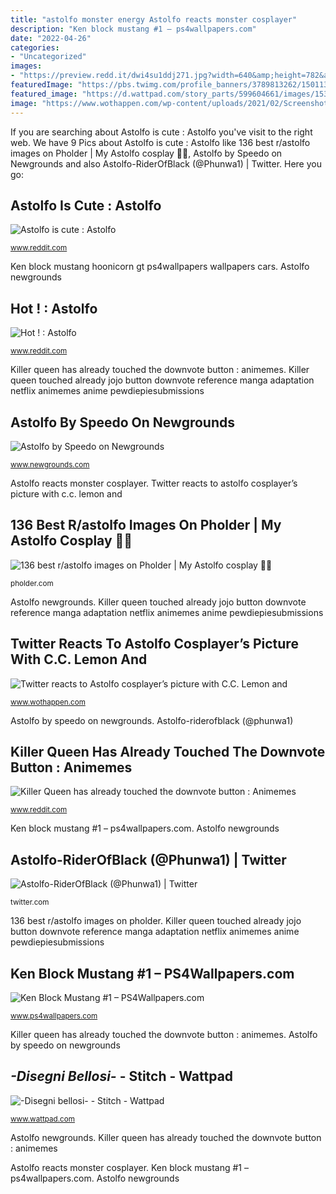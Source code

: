 ```yaml
---
title: "astolfo monster energy Astolfo reacts monster cosplayer"
description: "Ken block mustang #1 – ps4wallpapers.com"
date: "2022-04-26"
categories:
- "Uncategorized"
images:
- "https://preview.redd.it/dwi4su1ddj271.jpg?width=640&amp;height=782&amp;crop=smart&amp;auto=webp&amp;s=db9fd2db0ddf8932b66684e0875a3aa4207c4116"
featuredImage: "https://pbs.twimg.com/profile_banners/3789813262/1501138076/1500x500"
featured_image: "https://d.wattpad.com/story_parts/599604661/images/153ec6cd9227550d151815229331.jpg"
image: "https://www.wothappen.com/wp-content/uploads/2021/02/Screenshot_20210214-081140.jpg"
---
```


If you are searching about Astolfo is cute : Astolfo you've visit to the right web. We have 9 Pics about Astolfo is cute : Astolfo like 136 best r/astolfo images on Pholder | My Astolfo cosplay 💖💕, Astolfo by Speedo on Newgrounds and also Astolfo-RiderOfBlack (@Phunwa1) | Twitter. Here you go:

## Astolfo Is Cute : Astolfo

![Astolfo is cute : Astolfo](https://preview.redd.it/ow2tuvpkww171.jpg?width=640&amp;height=853&amp;crop=smart&amp;auto=webp&amp;s=e81a7ea5148ecbdddb6992def3da8344e6da36da "136 best r/astolfo images on pholder")

<small>www.reddit.com</small>

Ken block mustang hoonicorn gt ps4wallpapers wallpapers cars. Astolfo newgrounds

## Hot ! : Astolfo

![Hot ! : Astolfo](https://preview.redd.it/dwi4su1ddj271.jpg?width=640&amp;height=782&amp;crop=smart&amp;auto=webp&amp;s=db9fd2db0ddf8932b66684e0875a3aa4207c4116 "Killer queen touched already jojo button downvote reference manga adaptation netflix animemes anime pewdiepiesubmissions")

<small>www.reddit.com</small>

Killer queen has already touched the downvote button : animemes. Killer queen touched already jojo button downvote reference manga adaptation netflix animemes anime pewdiepiesubmissions

## Astolfo By Speedo On Newgrounds

![Astolfo by Speedo on Newgrounds](https://art.ngfiles.com/thumbnails/1034000/1034063_full.png?f1569535701 "Astolfo-riderofblack (@phunwa1)")

<small>www.newgrounds.com</small>

Astolfo reacts monster cosplayer. Twitter reacts to astolfo cosplayer’s picture with c.c. lemon and

## 136 Best R/astolfo Images On Pholder | My Astolfo Cosplay 💖💕

![136 best r/astolfo images on Pholder | My Astolfo cosplay 💖💕](https://i.redd.it/98n1b1uoile41.jpg "136 best r/astolfo images on pholder")

<small>pholder.com</small>

Astolfo newgrounds. Killer queen touched already jojo button downvote reference manga adaptation netflix animemes anime pewdiepiesubmissions

## Twitter Reacts To Astolfo Cosplayer’s Picture With C.C. Lemon And

![Twitter reacts to Astolfo cosplayer’s picture with C.C. Lemon and](https://www.wothappen.com/wp-content/uploads/2021/02/Screenshot_20210214-081140.jpg "Astolfo by speedo on newgrounds")

<small>www.wothappen.com</small>

Astolfo by speedo on newgrounds. Astolfo-riderofblack (@phunwa1)

## Killer Queen Has Already Touched The Downvote Button : Animemes

![Killer Queen has already touched the downvote button : Animemes](https://i.redd.it/hkc2x2elrad31.jpg "Bellosi qualcosa")

<small>www.reddit.com</small>

Ken block mustang #1 – ps4wallpapers.com. Astolfo newgrounds

## Astolfo-RiderOfBlack (@Phunwa1) | Twitter

![Astolfo-RiderOfBlack (@Phunwa1) | Twitter](https://pbs.twimg.com/profile_banners/3789813262/1501138076/1500x500 "Hot ! : astolfo")

<small>twitter.com</small>

136 best r/astolfo images on pholder. Killer queen touched already jojo button downvote reference manga adaptation netflix animemes anime pewdiepiesubmissions

## Ken Block Mustang #1 – PS4Wallpapers.com

![Ken Block Mustang #1 – PS4Wallpapers.com](http://www.ps4wallpapers.com/wp-content/uploads/2017/05/PS4Wallpapers.com_20170508073130.png "Killer queen touched already jojo button downvote reference manga adaptation netflix animemes anime pewdiepiesubmissions")

<small>www.ps4wallpapers.com</small>

Killer queen has already touched the downvote button : animemes. Astolfo by speedo on newgrounds

## *-*Disegni Bellosi*-* - Stitch - Wattpad

![*-*Disegni bellosi*-* - Stitch - Wattpad](https://d.wattpad.com/story_parts/599604661/images/153ec6cd9227550d151815229331.jpg "Astolfo-riderofblack (@phunwa1)")

<small>www.wattpad.com</small>

Astolfo newgrounds. Killer queen has already touched the downvote button : animemes

Astolfo reacts monster cosplayer. Ken block mustang #1 – ps4wallpapers.com. Astolfo newgrounds
